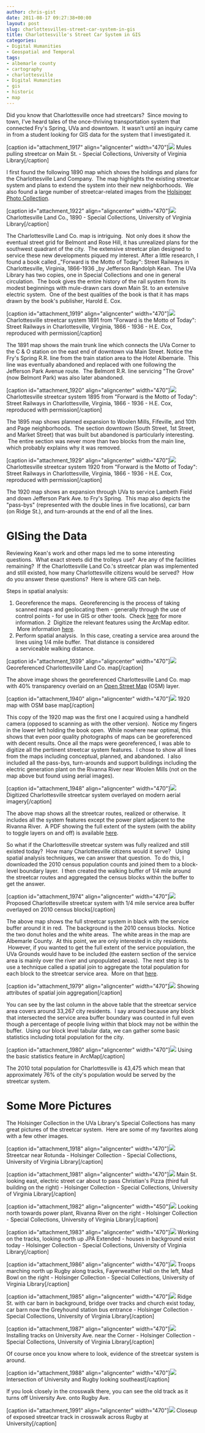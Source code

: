 ```yaml
---
author: chris-gist
date: 2011-08-17 09:27:38+00:00
layout: post
slug: charlottesvilles-street-car-system-in-gis
title: Charlottesville's Street Car System in GIS
categories:
- Digital Humanities
- Geospatial and Temporal
tags:
- albemarle county
- cartography
- charlottesville
- Digital Humanities
- gis
- historic
- map
---
```


Did you know that Charlottesville once had streetcars?  Since moving to town, I've heard tales of the once-thriving transportation system that connected Fry's Spring, UVa and downtown.  It wasn't until an inquiry came in from a student looking for GIS data for the system that I investigated it.

[caption id="attachment_1917" align="aligncenter" width="470"][![](http://www.scholarslab.org/wp-content/uploads/2011/08/muleCar-1024x520.jpg)](http://www.scholarslab.org/digital-humanities/charlottesvilles-street-car-system-in-gis/attachment/mulecar/) Mules pulling streetcar on Main St. - Special Collections, University of Virginia Library[/caption]

I first found the following 1890 map which shows the holdings and plans for the Charlottesville Land Company.  The map highlights the existing streetcar system and plans to extend the system into their new neighborhoods.  We also found a large number of streetcar-related images from the [Holsinger Photo Collection](http://search.lib.virginia.edu/?f%5Bdigital_collection_facet%5D%5B%5D=Holsinger+Studio+Collection&sort=date_received_facet+desc).

[caption id="attachment_1922" align="aligncenter" width="470"][![](http://www.scholarslab.org/wp-content/uploads/2011/08/venable-1024x605.jpg)](http://www.scholarslab.org/digital-humanities/charlottesvilles-street-car-system-in-gis/attachment/venable/) Charlottesville Land Co., 1890 - Special Collections, University of Virginia Library[/caption]

The Charlottesville Land Co. map is intriguing.  Not only does it show the eventual street grid for Belmont and Rose Hill, it has unrealized plans for the southwest quadrant of the city.  The extensive streetcar plan designed to service these new developments piqued my interest. After a little research, I found a book called _"Forward is the Motto of Today": Street Railways in Charlottesville, Virginia, 1866-1936 _by Jefferson Randolph Kean.  The UVa Library has two copies, one in Special Collections and one in general circulation.  The book gives the entire history of the rail system from its modest beginnings with mule-drawn cars down Main St. to an extensive electric system.  One of the best qualities of the book is that it has maps drawn by the book's publisher, Harold E. Cox.

[caption id="attachment_1919" align="aligncenter" width="470"][![](http://www.scholarslab.org/wp-content/uploads/2011/08/1891map-1024x836.jpg)](http://www.scholarslab.org/digital-humanities/charlottesvilles-street-car-system-in-gis/attachment/1891map/) Charlottesville streetcar system 1891 from "Forward is the Motto of Today": Street Railways in Charlottesville, Virginia, 1866 - 1936 - H.E. Cox, reproduced with permission[/caption]

The 1891 map shows the main trunk line which connects the UVa Corner to the C & O station on the east end of downtown via Main Street. Notice the Fry's Spring R.R. line from the train station area to the Hotel Albemarle.  This line was eventually abandoned and replaced with one following the Jefferson Park Avenue route.  The Belmont R.R. line servicing "The Grove" (now Belmont Park) was also later abandoned.

[caption id="attachment_1920" align="aligncenter" width="470"][![](http://www.scholarslab.org/wp-content/uploads/2011/08/1895map-1024x684.jpg)](http://www.scholarslab.org/digital-humanities/charlottesvilles-street-car-system-in-gis/attachment/1895map/) Charlottesville streetcar system 1895 from "Forward is the Motto of Today": Street Railways in Charlottesville, Virginia, 1866 - 1936 - H.E. Cox, reproduced with permission[/caption]

The 1895 map shows planned expansion to Woolen Mills, Fifeville, and 10th and Page neighborhoods.  The section downtown (South Street, 1st Street, and Market Street) that was built but abandoned is particularly interesting.  The entire section was never more than two blocks from the main line, which probably explains why it was removed.

[caption id="attachment_1929" align="aligncenter" width="470"][![](http://www.scholarslab.org/wp-content/uploads/2011/08/1920map-1024x705.jpg)](http://www.scholarslab.org/digital-humanities/charlottesvilles-street-car-system-in-gis/attachment/1920map/) Charlottesville streetcar system 1920 from "Forward is the Motto of Today": Street Railways in Charlottesville, Virginia, 1866 - 1936 - H.E. Cox, reproduced with permission[/caption]

The 1920 map shows an expansion through UVa to service Lambeth Field and down Jefferson Park Ave. to Fry's Spring.  This map also depicts the "pass-bys" (represented with the double lines in five locations), car barn (on Ridge St.), and turn-arounds at the end of all the lines.


# GISing the Data


Reviewing Kean's work and other maps led me to some interesting questions.  What exact streets did the trolleys use?  Are any of the facilities remaining?  If the Charlottesville Land Co.'s streetcar plan was implemented and still existed, how many Charlottesville citizens would be served?  How do you answer these questions?  Here is where GIS can help.

Steps in spatial analysis:

1. Georeference the maps.  Georeferencing is the process of taking scanned maps and geolocating them - generally through the use of control points - for use in GIS or other tools.  Check [here](http://webhelp.esri.com/arcgisdesktop/9.3/index.cfm?TopicName=Georeferencing_a_raster_dataset) for more information.
2  Digitize the relevant features using the ArcMap editor.  More information [here](http://help.arcgis.com/en/arcgisdesktop/10.0/help/index.html#//001t00000001000000.htm).
3. Perform spatial analysis.  In this case, creating a service area around the lines using 1/4 mile buffer.  That distance is considered a serviceable walking distance.

[caption id="attachment_1939" align="aligncenter" width="470"][![](http://www.scholarslab.org/wp-content/uploads/2011/08/CLC-1024x768.png)](http://www.scholarslab.org/digital-humanities/charlottesvilles-street-car-system-in-gis/attachment/clc/) Georeferenced Charlottesville Land Co. map[/caption]

The above image shows the georeferenced Charlottesville Land Co. map with 40% transparency overlaid on an [Open Street Map](http://www.openstreetmap.org/) (OSM) layer.

[caption id="attachment_1940" align="aligncenter" width="470"][![](http://www.scholarslab.org/wp-content/uploads/2011/08/1920-1024x768.png)](http://www.scholarslab.org/digital-humanities/charlottesvilles-street-car-system-in-gis/attachment/1920/) 1920 map with OSM base map[/caption]

This copy of the 1920 map was the first one I acquired using a handheld camera (opposed to scanning as with the other version).  Notice my fingers in the lower left holding the book open.  While nowhere near optimal, this shows that even poor quality photographs of maps can be georeferenced with decent results. Once all the maps were georeferenced, I was able to digitize all the pertinent streetcar system features.  I chose to show all lines from the maps including conceptual, planned, and abandoned.  I also included all the pass-bys, turn-arounds and support buildings including the electric generation plant on the Rivanna River near Woolen Mills (not on the map above but found using aerial images).

[caption id="attachment_1948" align="aligncenter" width="470"][![](http://www.scholarslab.org/wp-content/uploads/2011/08/trolleyFeatures-1024x791.png)](http://www.scholarslab.org/digital-humanities/charlottesvilles-street-car-system-in-gis/attachment/trolleyfeatures/) Digitized Charlottesville streetcar system overlayed on modern aerial imagery[/caption]

The above map shows all the streetcar routes, realized or otherwise.  It includes all the system features except the power plant adjacent to the Rivanna River.  A PDF showing the full extent of the system (with the ability to toggle layers on and off) is available [here](http://people.virginia.edu/~dcg6b/CvilleTrolleySystem.pdf).

So what if the Charlottesville streetcar system was fully realized and still existed today?  How many Charlottesville citizens would it serve?   Using spatial analysis techniques, we can answer that question.  To do this, I downloaded the 2010 census population counts and joined them to a block-level boundary layer.  I then created the walking buffer of 1/4 mile around the streetcar routes and aggregated the census blocks within the buffer to get the answer.

[caption id="attachment_1974" align="aligncenter" width="470"][![](http://www.scholarslab.org/wp-content/uploads/2011/08/trolleyCensus-1024x768.png)](http://www.scholarslab.org/digital-humanities/charlottesvilles-street-car-system-in-gis/attachment/trolleycensus/) Proposed Charlottesville streetcar system with 1/4 mile service area buffer overlayed on 2010 census blocks[/caption]

The above map shows the full streetcar system in black with the service buffer around it in red.  The background is the 2010 census blocks.  Notice the two donut holes and the white areas.  The white areas in the map are Albemarle County.  At this point, we are only interested in city residents.  However, if you wanted to get the full extent of the service population, the UVa Grounds would have to be included (the eastern section of the service area is mainly over the river and unpopulated areas).  The next step is to use a technique called a spatial join to aggregate the total population for each block to the streetcar service area.  More on that [here](http://help.arcgis.com/en/arcgisdesktop/10.0/help/index.html#//005s0000002n000000.htm).

[caption id="attachment_1979" align="aligncenter" width="470"][![](http://www.scholarslab.org/wp-content/uploads/2011/08/bufferJoin.png)](http://www.scholarslab.org/digital-humanities/charlottesvilles-street-car-system-in-gis/attachment/bufferjoin/) Showing attributes of spatial join aggregation[/caption]

You can see by the last column in the above table that the streetcar service area covers around 33,267 city residents.  I say around because any block that intersected the service area buffer boundary was counted in full even though a percentage of people living within that block may not be within the buffer.  Using our block level tabular data, we can gather some basic statistics including total population for the city.

[caption id="attachment_1980" align="aligncenter" width="470"][![](http://www.scholarslab.org/wp-content/uploads/2011/08/sum.png)](http://www.scholarslab.org/digital-humanities/charlottesvilles-street-car-system-in-gis/attachment/sum/) Using the basic statistics feature in ArcMap[/caption]

The 2010 total population for Charlottesville is 43,475 which mean that approximately 76% of the city's population would be served by the streetcar system.


# Some More Pictures


The Holsinger Collection in the UVa Library's Special Collections has many great pictures of the streetcar system.  Here are some of my favorites along with a few other images.

[caption id="attachment_1918" align="aligncenter" width="470"]![](http://www.scholarslab.org/wp-content/uploads/2011/08/X02377B-1024x809.jpg) Streetcar near Rotunda - Holsinger Collection - Special Collections, University of Virginia Library[/caption]

[caption id="attachment_1981" align="aligncenter" width="470"][![](http://www.scholarslab.org/wp-content/uploads/2011/08/Y20866B-1024x801.png)](http://www.scholarslab.org/digital-humanities/charlottesvilles-street-car-system-in-gis/attachment/y20866b/) Main St. looking east, electric street car about to pass Christian's Pizza (third full building on the right) - Holsinger Collection - Special Collections, University of Virginia Library[/caption]

[caption id="attachment_1982" align="aligncenter" width="450"][![](http://www.scholarslab.org/wp-content/uploads/2011/08/X1803B.jpg)](http://www.scholarslab.org/digital-humanities/charlottesvilles-street-car-system-in-gis/attachment/x1803b/) Looking north towards power plant, Rivanna River on the right - Holsinger Collection - Special Collections, University of Virginia Library[/caption]

[caption id="attachment_1983" align="aligncenter" width="470"][![](http://www.scholarslab.org/wp-content/uploads/2011/08/X06208B1-copy-1024x861.png)](http://www.scholarslab.org/digital-humanities/charlottesvilles-street-car-system-in-gis/attachment/x06208b1-copy/) Working on the tracks, looking north up JPA Extended - houses in background exist today - Holsinger Collection - Special Collections, University of Virginia Library[/caption]

[caption id="attachment_1986" align="aligncenter" width="470"][![](http://www.scholarslab.org/wp-content/uploads/2011/08/X06114B11-1024x837.png)](http://www.scholarslab.org/digital-humanities/charlottesvilles-street-car-system-in-gis/attachment/x06114b1-2/) Troops marching north up Rugby along tracks, Fayerweather Hall on the left, Mad Bowl on the right - Holsinger Collection - Special Collections, University of Virginia Library[/caption]

[caption id="attachment_1985" align="aligncenter" width="470"][![](http://www.scholarslab.org/wp-content/uploads/2011/08/X06208B3-1024x854.png)](http://www.scholarslab.org/digital-humanities/charlottesvilles-street-car-system-in-gis/attachment/x06208b3/) Ridge St. with car barn in background, bridge over tracks and church exist today, car barn now the Greyhound station bus entrance - Holsinger Collection - Special Collections, University of Virginia Library[/caption]

[caption id="attachment_1987" align="aligncenter" width="470"][![](http://www.scholarslab.org/wp-content/uploads/2011/08/Y08206B-1024x810.png)](http://www.scholarslab.org/digital-humanities/charlottesvilles-street-car-system-in-gis/attachment/y08206b/) Installing tracks on University Ave. near the Corner - Holsinger Collection - Special Collections, University of Virginia Library[/caption]

Of course once you know where to look, evidence of the streetcar system is around.

[caption id="attachment_1988" align="aligncenter" width="470"]![](http://www.scholarslab.org/wp-content/uploads/2011/08/trolley-005-1024x768.jpg) Intersection of University and Rugby looking southeast[/caption]

If you look closely in the crosswalk there, you can see the old track as it turns off University Ave. onto Rugby Ave.

[caption id="attachment_1991" align="aligncenter" width="470"]![](http://www.scholarslab.org/wp-content/uploads/2011/08/trolley-008-1024x768.jpg) Closeup of exposed streetcar track in crosswalk across Rugby at University[/caption]

